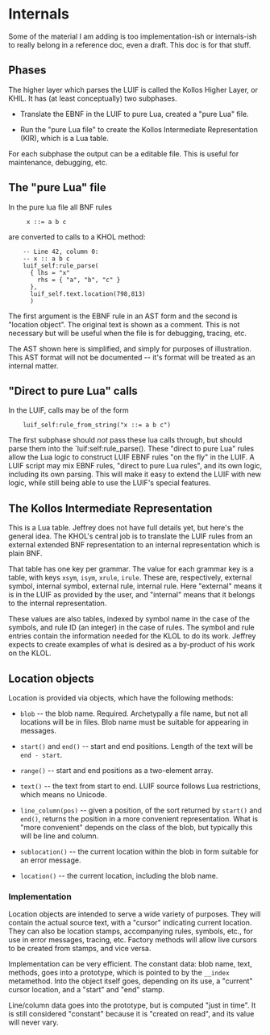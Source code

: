 ﻿# Internals

Some of the material I am adding is too implementation-ish or internals-ish to really belong in a reference doc,
even a draft.  This doc is for that stuff.

## Phases

The higher layer which parses the LUIF is called the Kollos Higher Layer, or KHIL.  It has (at least conceptually)
two subphases.

* Translate the EBNF in the LUIF to pure Lua, created a "pure Lua" file.

* Run the "pure Lua file" to create the Kollos Intermediate Representation (KIR),
  which is a Lua table.
  
For each subphase the output can be a editable file.  This is useful for
maintenance, debugging, etc.

## The "pure Lua" file

In the pure lua file all BNF rules
```
     x ::= a b c
```
are converted to calls to a KHOL method:
```
    -- Line 42, column 0:
    -- x :: a b c
    luif_self:rule_parse(
      { lhs = "x"
        rhs = { "a", "b", "c" }
      },
      luif_self.text.location(798,813)
      )
```
The first argument is the EBNF rule in an AST form and the second is "location object".
The original text is shown
as a comment.  This is not necessary but will be useful when the file is
for debugging, tracing, etc.

The AST shown here is simplified, and simply for purposes of illustration.  
This AST format will not be documented -- 
it's format will be treated as an internal matter.

## "Direct to pure Lua" calls

In the LUIF, calls may be of the form
```
    luif_self:rule_from_string("x ::= a b c")
```
The first subphase should *not* pass these lua calls through,
but should parse them into the `luif:self:rule_parse().
These "direct to pure Lua" rules allow the Lua logic to construct LUIF
EBNF rules "on the fly" in the LUIF.
A LUIF script may mix EBNF rules, "direct to pure Lua rules",
and its own logic, including its own parsing.
This will make it easy to extend the LUIF with new logic,
while still being able to use the LUIF's special
features.

## The Kollos Intermediate Representation

This is a Lua table.  Jeffrey does not have full details yet, but here's the
general idea.  The KHOL's central job is to translate the LUIF rules from
an external extended BNF representation to an internal representation which
is plain BNF.

That table has one key per grammar.  The value for each grammar
key is a table, with keys `xsym`, `isym`, `xrule`, `irule`.  These are,
respectively, external symbol, internal symbol, external rule,
internal rule.  Here "external" means it is in the LUIF as provided
by the user, and "internal" means that it belongs to the internal
representation.

These values
are also tables, indexed by symbol name in the case of the symbols, and
rule ID (an integer) in the case of rules.  The symbol and rule entries contain the
information needed for the KLOL to do its work.  Jeffrey expects to create
examples of what is desired as a by-product of his work on the KLOL.

## Location objects

Location is provided via objects, which have the following
methods:

* `blob` -- the blob name.  Required.
  Archetypally a file name, but not all
  locations will be in files.  Blob name must be suitable for
  appearing in messages.

* `start()` and `end()` -- start and end positions.  Length of the
  text will be `end - start`.

* `range()` -- start and end positions as a two-element array.

* `text()` -- the text from start to end.  LUIF source follows Lua
  restrictions, which means no Unicode.

* `line_column(pos)` -- given a position, of the sort returned
  by `start()` and `end()`, returns the position in a more
  convenient representation.  What is "more convenient"
  depends on the class of the blob, but typically this will be
  line and column.

* `sublocation()` -- the current location within the
   blob in form suitable for an error
  message.

* `location()` -- the current location, including the
  blob name.

### Implementation

Location objects are intended to serve a wide variety of purposes.
They will contain the actual source text, with a "cursor" indicating
current location.
They can also be location stamps, accompanying rules,
symbols, etc., for use in error messages, tracing, etc.
Factory methods will allow live cursors to be created from
stamps, and vice versa.

Implementation can be very efficient.  The constant
data: blob name, text, methods, goes into a prototype,
which is pointed to by the `__index` metamethod.
Into the object itself goes, depending on its use,
a "current" cursor location, and a "start" and "end"
stamp.

Line/column data goes into the prototype, but is
computed "just in time".  It is still considered
"constant" because it is "created on read",
and its value will never vary.
